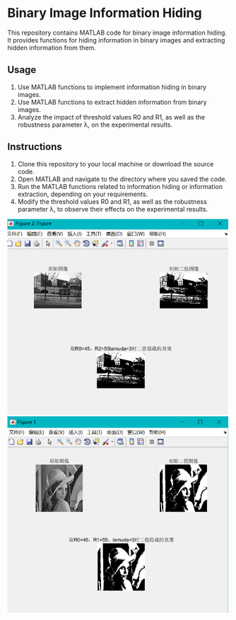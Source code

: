 # Binary Image Information Hiding

This repository contains MATLAB code for binary image information hiding. It provides functions for hiding information in binary images and extracting hidden information from them.

## Usage

1. Use MATLAB functions to implement information hiding in binary images.
2. Use MATLAB functions to extract hidden information from binary images.
3. Analyze the impact of threshold values R0 and R1, as well as the robustness parameter λ, on the experimental results.

## Instructions

1. Clone this repository to your local machine or download the source code.
2. Open MATLAB and navigate to the directory where you saved the code.
3. Run the MATLAB functions related to information hiding or information extraction, depending on your requirements.
4. Modify the threshold values R0 and R1, as well as the robustness parameter λ, to observe their effects on the experimental results.

<img src="https://github.com/Lxt115/Binary-Image-Information-Hiding/blob/main/image/1.jpg" width="500"/><img src="https://github.com/Lxt115/Binary-Image-Information-Hiding/blob/main/image/2.jpg" width="500"/>
